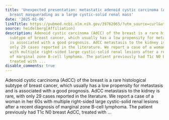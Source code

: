 ```yaml
---
title: 'Unexpected presentation: metastatic adenoid cystic carcinoma (AdCC) of the
  breast masquerading as a large cystic-solid renal mass'
date: '2025-01-06'
linkTitle: https://pubmed.ncbi.nlm.nih.gov/39762065/?utm_source=curl&utm_medium=rss&utm_campaign=pubmed-2&utm_content=1FakS-2QOkCT8HsMOQP1bCRQ4YzyumYOmxmF0moLsQ3dFB1E9V&fc=20220326224207&ff=20250107170841&v=2.18.0.post9+e462414
source: heidelberg[Affiliation]
description: Adenoid cystic carcinoma (AdCC) of the breast is a rare histological
  subtype of breast cancer, which usually has a low propensity for metastasis and
  is associated with a good prognosis. AdCC metastasis to the kidney is rare, with
  only 29 cases reported in the literature. We report a case of a woman in her 60s
  with multiple right-sided large cystic-solid renal lesions after a recent diagnosis
  of marginal zone B-cell lymphoma. The patient previously had T1c N0 breast AdCC,
  treated with ...
disable_comments: true
---
```

Adenoid cystic carcinoma (AdCC) of the breast is a rare histological subtype of breast cancer, which usually has a low propensity for metastasis and is associated with a good prognosis. AdCC metastasis to the kidney is rare, with only 29 cases reported in the literature. We report a case of a woman in her 60s with multiple right-sided large cystic-solid renal lesions after a recent diagnosis of marginal zone B-cell lymphoma. The patient previously had T1c N0 breast AdCC, treated with ...